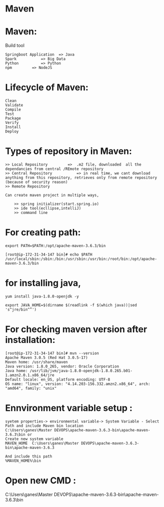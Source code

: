 # Maven

Maven:
====

Build tool

	Springboot Application	=> Java
	Spark 			=> Big Data
	Python 			=> Python
	npm			=> NodeJS


Lifecycle of Maven:
=============

	Clean
	Validate
	Compile
	Test
	Package
	Verify
	Install
	Deploy


Types of repository in Maven:
====================
	>> Local Repository			=>	.m2 file, downloaded  all the dependancies from central /REmote repository 
	>> Central Repository			=> in real time, we cant download anything from this repository, retrieves only from remote repository (because of security reason)
	>> Remote Repository			
	
	Can create maven project in multiple ways,
	
		>> spring initializer(start.spring.io)
		>> ide tool(ecllipse,intelliJ)
		>> command line

For creating path:
============
	export PATH=$PATH:/opt/apache-maven-3.6.3/bin

	[root@ip-172-31-34-147 bin]# echo $PATH
	/usr/local/sbin:/sbin:/bin:/usr/sbin:/usr/bin:/root/bin:/opt/apache-maven-3.6.3/bin

for installing java,
===========
	yum install java-1.8.0-openjdk -y

 	export JAVA_HOME=$(dirname $(readlink -f $(which java))|sed 's^jre/bin^^')

For checking maven version after installation:
==============================

	[root@ip-172-31-34-147 bin]# mvn --version
	Apache Maven 3.0.5 (Red Hat 3.0.5-17)
	Maven home: /usr/share/maven
	Java version: 1.8.0_265, vendor: Oracle Corporation
	Java home: /usr/lib/jvm/java-1.8.0-openjdk-1.8.0.265.b01-1.amzn2.0.1.x86_64/jre
	Default locale: en_US, platform encoding: UTF-8
	OS name: "linux", version: "4.14.203-156.332.amzn2.x86_64", arch: "amd64", family: "unix"


Ennvironment variable setup :
===================
	syetem properties-> environmental variable-> System Variable - Select Path and include Maven bin location
	C:\Users\ganes\Master DEVOPS\apache-maven-3.6.3-bin\apache-maven-3.6.3\bin or
	Create new system variable 
	MAVEN_HOME	C:\Users\ganes\Master DEVOPS\apache-maven-3.6.3-bin\apache-maven-3.6.3

	And include this path
	%MAVEN_HOME%\bin

Open new CMD :
===========

C:\Users\ganes\Master DEVOPS\apache-maven-3.6.3-bin\apache-maven-3.6.3\bin
